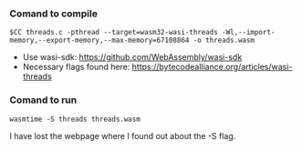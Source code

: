 ### Comand to compile
    $CC threads.c -pthread --target=wasm32-wasi-threads -Wl,--import-memory,--export-memory,--max-memory=67108864 -o threads.wasm
- Use wasi-sdk: https://github.com/WebAssembly/wasi-sdk
- Necessary flags found here: https://bytecodealliance.org/articles/wasi-threads
### Comand to run
    wasmtime -S threads threads.wasm
I have lost the webpage where I found out about the -S flag.